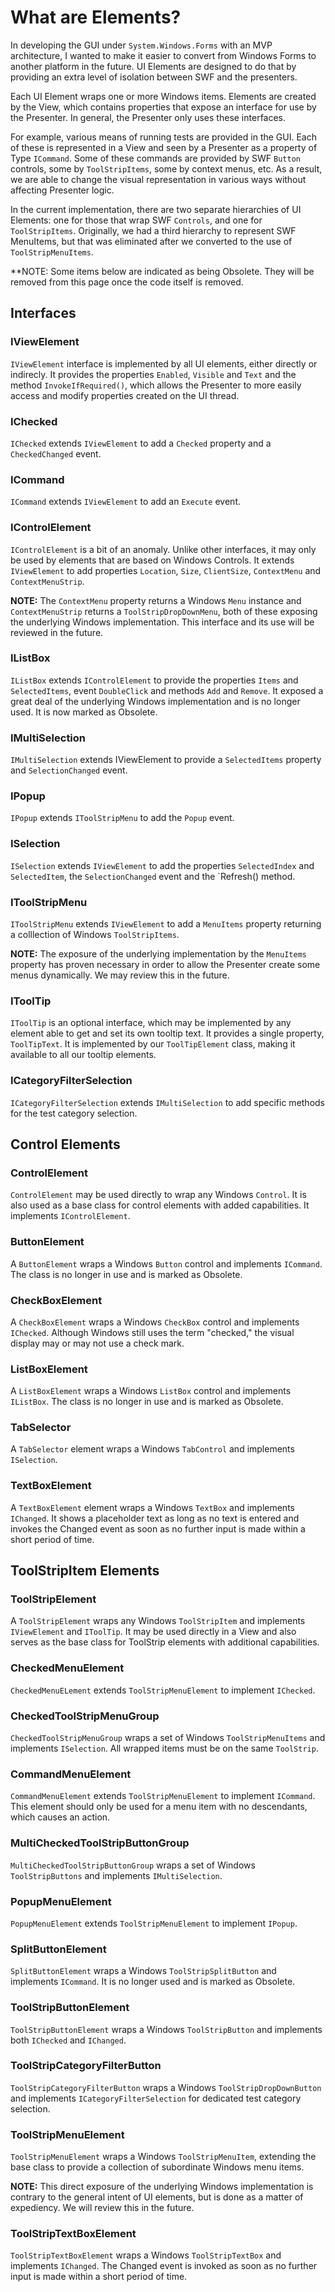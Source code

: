 ﻿# What are Elements?

In developing the GUI under `System.Windows.Forms` with an MVP architecture, I wanted to make it easier to convert from Windows Forms to another platform in the future. UI Elements are designed to do that by providing an extra level of isolation between SWF and the presenters.

Each UI Element wraps one or more Windows items. Elements are created by the View, which contains properties that expose an interface for use by the Presenter.  In general, the Presenter only uses these interfaces.

For example, various means of running tests are provided in the GUI. Each of these is represented in a View and seen by a Presenter as a property of Type `ICommand`. Some of these commands are provided by SWF `Button` controls, some by `ToolStripItems`, some by context menus, etc. As a result, we are able to change the visual representation in various ways without affecting Presenter logic.

In the current implementation, there are two separate hierarchies of UI Elements: one for those that wrap SWF `Controls`, and one for `ToolStripItems`. Originally, we had a third hierarchy to represent SWF MenuItems, but that was eliminated after we converted to the use of `ToolStripMenuItems`.

**NOTE: Some items below are indicated as being Obsolete. They will be removed from this page once the code itself is removed.

## Interfaces

### IViewElement

`IViewElement` interface is implemented by all UI elements, either directly or indirecly. It provides the properties `Enabled`, `Visible` and `Text` and the method `InvokeIfRequired()`, which allows the Presenter to more easily access and modify properties created on the UI thread.

### IChecked

`IChecked` extends `IViewElement` to add a `Checked` property and a `CheckedChanged` event.

### ICommand

`ICommand` extends `IViewElement` to add an `Execute` event. 

### IControlElement

`IControlElement` is a bit of an anomaly. Unlike other interfaces, it may only be used by elements that are based on Windows Controls. It extends `IViewElement` to add properties `Location`, `Size`, `ClientSize`, `ContextMenu` and `ContextMenuStrip`.

**NOTE:** The `ContextMenu` property returns a Windows `Menu` instance and `ContextMenuStrip` returns a `ToolStripDropDownMenu`, both of these exposing the underlying Windows implementation. This interface and its use will be reviewed in the future.

### IListBox

`IListBox` extends `IControlElement` to provide the properties `Items` and `SelectedItems`, event `DoubleClick` and methods `Add` and `Remove`. It exposed a great deal of the underlying Windows implementation and is no longer used. It is now marked as Obsolete.

### IMultiSelection

`IMultiSelection` extends IViewElement to provide a `SelectedItems` property and `SelectionChanged` event.

### IPopup

`IPopup` extends `IToolStripMenu` to add the `Popup` event.

### ISelection

`ISelection` extends `IViewElement` to add the properties `SelectedIndex` and `SelectedItem`, the `SelectionChanged` event and the `Refresh() method.

### IToolStripMenu

`IToolStripMenu` extends `IViewElement` to add a `MenuItems` property returning a colllection of Windows `ToolStripItems`.

**NOTE:** The exposure of the underlying implementation by the `MenuItems` property has proven necessary in order to allow the Presenter create some menus dynamically. We may review this in the future.

### IToolTip

`IToolTip` is an optional interface, which may be implemented by any element able to get and set its own tooltip text. It provides a single property, `ToolTipText`. It is implemented by our `ToolTipElement` class, making it available to all our tooltip elements.

### ICategoryFilterSelection

`ICategoryFilterSelection` extends `IMultiSelection` to add specific methods for the test category selection.

## Control Elements

### ControlElement

`ControlElement` may be used directly to wrap any Windows `Control`. It is also used as a base class for control elements with added capabilities. It implements `IControlElement`.

### ButtonElement

A `ButtonElement` wraps a Windows `Button` control and implements `ICommand`. The class is no longer in use and is marked as Obsolete.

### CheckBoxElement

A `CheckBoxElement` wraps  a Windows `CheckBox` control and implements `IChecked`. Although Windows still uses the term "checked," the visual display may or may not use a check mark.

### ListBoxElement

A `ListBoxElement` wraps a Windows `ListBox` control and implements `IListBox`. The class is no longer in use and is marked as Obsolete.

### TabSelector

A `TabSelector` element wraps a Windows `TabControl` and implements `ISelection`.

### TextBoxElement

A `TextBoxElement` element wraps a Windows `TextBox` and implements `IChanged`. It shows a placeholder text as long as no text is entered and invokes the Changed event as soon as no further input is made within a short period of time.

## ToolStripItem Elements

### ToolStripElement

A `ToolStripElement` wraps any Windows `ToolStripItem` and implements `IViewElement` and `IToolTip`. It may be used directly in a View and also serves as the base class for ToolStrip elements with additional capabilities.

### CheckedMenuElement

`CheckedMenuELement` extends `ToolStripMenuElement` to implement `IChecked`.

### CheckedToolStripMenuGroup

`CheckedToolStripMenuGroup` wraps a set of Windows `ToolStripMenuItems` and implements `ISelection`. All wrapped items must be on the same `ToolStrip`.

### CommandMenuElement

`CommandMenuElement` extends `ToolStripMenuElement` to implement `ICommand`. This element should only be used for a menu item with no descendants, which causes an action.

### MultiCheckedToolStripButtonGroup

`MultiCheckedToolStripButtonGroup` wraps a set of Windows `ToolStripButtons` and implements `IMultiSelection`.

### PopupMenuElement

`PopupMenuElement` extends `ToolStripMenuElement` to implement `IPopup`.

### SplitButtonElement

`SplitButtonElement` wraps a Windows `ToolStripSplitButton` and implements `ICommand`. It is no longer used and is marked as Obsolete.

### ToolStripButtonElement

`ToolStripButtonElement` wraps a Windows `ToolStripButton` and implements both `IChecked` and `IChanged`.

### ToolStripCategoryFilterButton

`ToolStripCategoryFilterButton` wraps a Windows `ToolStripDropDownButton` and implements `ICategoryFilterSelection` for dedicated test category selection.

### ToolStripMenuElement

`ToolStripMenuElement` wraps a Windows `ToolStripMenuItem`, extending the base class to provide a collection of subordinate Windows menu items.

**NOTE:** This direct exposure of the underlying Windows implementation is contrary to the general intent of UI elements, but is done as a matter of expediency. We will review this in the future.

### ToolStripTextBoxElement

`ToolStripTextBoxElement` wraps a Windows `ToolStripTextBox` and implements `IChanged`. The Changed event is invoked as soon as no further input is made within a short period of time.
